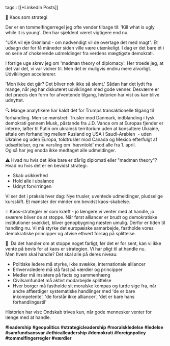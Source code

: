 tags:: [[+LinkedIn Posts]]

📌 Kaos som strategi

Der er en tommelfingerregel jeg ofte vender tilbage til: 'Kill what is ugly while it is young'. Den har sjældent været vigtigere end nu.

"USA vil eje Grønland - om nødvendigt vil de overtage det med magt". Et udsagn der for få måneder siden ville være utænkeligt. I dag er det bare ét i en serie af chokerende udmeldinger fra verdens mægtigste demokrati.

I forrige uge skrev jeg om 'madman theory of diplomacy'. Her troede jeg, at det var det, vi var vidner til. Men det er muligvis endnu mere alvorligt. Udviklingen accelererer.

'Mon ikke det går? Det bliver nok ikke så slemt.' Sådan har det lydt fra mange, når jeg har diskuteret udviklingen med gode venner. Desværre er det præcis den form for afventende tilgang, historien har vist os kan blive udnyttet.

🔍 Mange analytikere har kaldt det for Trumps transaktionelle tilgang til forhandling. Men se mønstret: Trusler mod Danmark, indblanding i tysk demokrati gennem Musk, påstande fra J.D. Vance om at Europas fjender er interne, løfter til Putin om ukrainsk territorium uden at konsultere Ukraine, aftale om forhandling mellem Rusland og USA i Saudi-Arabien  - uden Ukraine og uden Europa, toldtrusler mod Canada og Mexico efterfulgt af udsættelser, og nu varsling om 'hævntold' mod alle fra 1. april.  
Og så har jeg endda ikke medtaget alle udmeldinger.

⚠️ Hvad nu hvis det ikke bare er dårlig diplomati eller "madman theory"? Hvad nu hvis det er en bevidst strategi:  
- Skab usikkerhed  
- Hold alle i ubalance  
- Udnyt forvirringen

Vi ser det i praksis hver dag: Nye trusler, uventede udmeldinger, pludselige kursskift. Et mønster der minder om bevidst kaos-skabelse.

💡 Kaos-strategier er som kræft - jo længere vi venter med at handle, jo sværere bliver de at stoppe. Når først alliancer er brudt og demokratiske institutioner svækket, bliver genopbygning næsten umulig. Derfor er tiden til handling nu. Vi må styrke det europæiske samarbejde, fastholde vores demokratiske principper og afvise ethvert forsøg på splittelse.

🎯  Da det handler om at stoppe noget farligt, før det er for sent, kan vi ikke vente på bevis for at kaos er strategien. Vi har pligt til at handle nu.  
Men hvem skal handle? Det skal alle på deres niveau:

- Politiske ledere må styrke, ikke svække, internationale alliancer  
- Erhvervsledere må stå fast på værdier og principper  
- Medier må insistere på facts og sammenhæng  
- Civilsamfundet må aktivt modarbejde splittelse  
- Hver borger må fastholde sit moralske kompas og turde sige fra, når andre affærdiger systematiske handlinger med 'de er bare inkompetente', 'de forstår ikke alliancer', 'det er bare hans forhandlingsstil'

Historien har vist: Ondskab trives kun, når gode mennesker venter for længe med at handle.

**#leadership** **#geopolitics** **#strategicleadership** **#moralskledelse** **#ledelse** **#samfundsansvar** **#ethicalleadership** **#demokrati** **#foreignpolicy** **#tommelfingerregler** **#værdier**